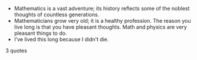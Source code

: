  - Mathematics is a vast adventure; its history reflects some of the noblest thoughts of countless generations.
 - Mathematicians grow very old; it is a healthy profession. The reason you live long is that you have pleasant thoughts. Math and physics are very pleasant things to do.
 - I’ve lived this long because I didn’t die.

3 quotes